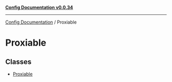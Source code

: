 [**Config Documentation v0.0.34**](../README.md)

***

[Config Documentation](../modules.md) / Proxiable

# Proxiable

## Classes

- [Proxiable](classes/Proxiable.md)
